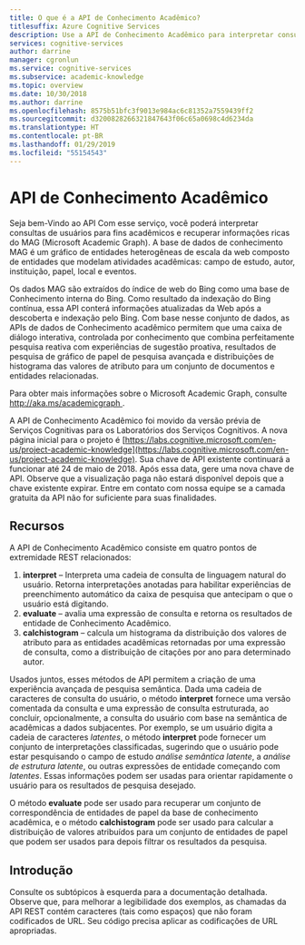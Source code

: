 ```yaml
---
title: O que é a API de Conhecimento Acadêmico?
titlesuffix: Azure Cognitive Services
description: Use a API de Conhecimento Acadêmico para interpretar consultas de usuário e recuperar informações detalhadas do Academic Graph.
services: cognitive-services
author: darrine
manager: cgronlun
ms.service: cognitive-services
ms.subservice: academic-knowledge
ms.topic: overview
ms.date: 10/30/2018
ms.author: darrine
ms.openlocfilehash: 8575b51bfc3f9013e984ac6c81352a7559439ff2
ms.sourcegitcommit: d3200828266321847643f06c65a0698c4d6234da
ms.translationtype: HT
ms.contentlocale: pt-BR
ms.lasthandoff: 01/29/2019
ms.locfileid: "55154543"
---
```

# <a name="academic-knowledge-api"></a>API de Conhecimento Acadêmico

Seja bem-Vindo ao API Com esse serviço, você poderá interpretar consultas de usuários para fins acadêmicos e recuperar informações ricas do MAG (Microsoft Academic Graph). A base de dados de conhecimento MAG é um gráfico de entidades heterogêneas de escala da web composto de entidades que modelam atividades acadêmicas: campo de estudo, autor, instituição, papel, local e eventos. 

Os dados MAG são extraídos do índice de web do Bing como uma base de Conhecimento interna do Bing. Como resultado da indexação do Bing contínua, essa API conterá informações atualizadas da Web após a descoberta e indexação pelo Bing. Com base nesse conjunto de dados, as APIs de dados de Conhecimento acadêmico permitem que uma caixa de diálogo interativa, controlada por conhecimento que combina perfeitamente pesquisa reativa com experiências de sugestão proativa, resultados de pesquisa de gráfico de papel de pesquisa avançada e distribuições de histograma das valores de atributo para um conjunto de documentos e entidades relacionadas.

Para obter mais informações sobre o Microsoft Academic Graph, consulte [ http://aka.ms/academicgraph ](https://aka.ms/academicgraph).

A API de Conhecimento Acadêmico foi movido da versão prévia de Serviços Cognitivas para os Laboratórios dos Serviços Cognitivos. A nova página inicial para o projeto é [https://labs.cognitive.microsoft.com/en-us/project-academic-knowledge](https://labs.cognitive.microsoft.com/en-us/project-academic-knowledge). Sua chave de API existente continuará a funcionar até 24 de maio de 2018. Após essa data, gere uma nova chave de API. Observe que a visualização paga não estará disponível depois que a chave existente expirar. Entre em contato com nossa equipe se a camada gratuita da API não for suficiente para suas finalidades. 

## <a name="features"></a>Recursos
A API de Conhecimento Acadêmico consiste em quatro pontos de extremidade REST relacionados:  
  1. **interpret** – Interpreta uma cadeia de consulta de linguagem natural do usuário. Retorna interpretações anotadas para habilitar experiências de preenchimento automático da caixa de pesquisa que antecipam o que o usuário está digitando.  
  2. **evaluate** – avalia uma expressão de consulta e retorna os resultados de entidade de Conhecimento Acadêmico.  
  3. **calchistogram** – calcula um histograma da distribuição dos valores de atributo para as entidades acadêmicas retornadas por uma expressão de consulta, como a distribuição de citações por ano para determinado autor.  
  
Usados juntos, esses métodos de API permitem a criação de uma experiência avançada de pesquisa semântica. Dada uma cadeia de caracteres de consulta do usuário, o método **interpret** fornece uma versão comentada da consulta e uma expressão de consulta estruturada, ao concluir, opcionalmente, a consulta do usuário com base na semântica de acadêmicas a dados subjacentes. Por exemplo, se um usuário digita a cadeia de caracteres *latentes*, o método **interpret** pode fornecer um conjunto de interpretações classificadas, sugerindo que o usuário pode estar pesquisando o campo de estudo *análise semântica latente*, a *análise de estrutura latente*, ou outras expressões de entidade começando com *latentes*. Essas informações podem ser usadas para orientar rapidamente o usuário para os resultados de pesquisa desejado.

O método **evaluate** pode ser usado para recuperar um conjunto de correspondência de entidades de papel da base de conhecimento acadêmica, e o método **calchistogram** pode ser usado para calcular a distribuição de valores atribuídos para um conjunto de entidades de papel que podem ser usados para depois filtrar os resultados da pesquisa.        

## <a name="getting-started"></a>Introdução 
Consulte os subtópicos à esquerda para a documentação detalhada.  Observe que, para melhorar a legibilidade dos exemplos, as chamadas da API REST contém caracteres (tais como espaços) que não foram codificados de URL.  Seu código precisa aplicar as codificações de URL apropriadas.
